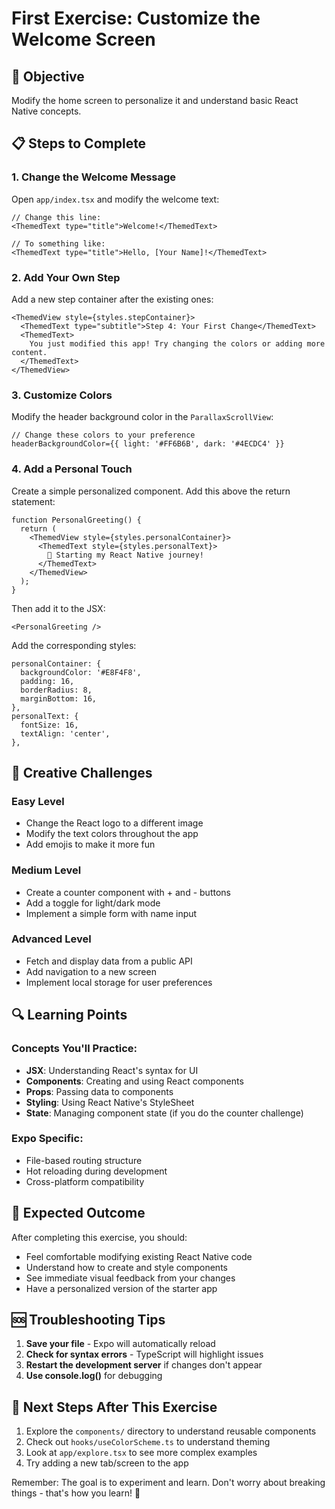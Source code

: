 # First Exercise: Customize the Welcome Screen

## 🎯 Objective
Modify the home screen to personalize it and understand basic React Native concepts.

## 📋 Steps to Complete

### 1. Change the Welcome Message
Open `app/index.tsx` and modify the welcome text:

```tsx
// Change this line:
<ThemedText type="title">Welcome!</ThemedText>

// To something like:
<ThemedText type="title">Hello, [Your Name]!</ThemedText>
```

### 2. Add Your Own Step
Add a new step container after the existing ones:

```tsx
<ThemedView style={styles.stepContainer}>
  <ThemedText type="subtitle">Step 4: Your First Change</ThemedText>
  <ThemedText>
    You just modified this app! Try changing the colors or adding more content.
  </ThemedText>
</ThemedView>
```

### 3. Customize Colors
Modify the header background color in the `ParallaxScrollView`:

```tsx
// Change these colors to your preference
headerBackgroundColor={{ light: '#FF6B6B', dark: '#4ECDC4' }}
```

### 4. Add a Personal Touch
Create a simple personalized component. Add this above the return statement:

```tsx
function PersonalGreeting() {
  return (
    <ThemedView style={styles.personalContainer}>
      <ThemedText style={styles.personalText}>
        🚀 Starting my React Native journey!
      </ThemedText>
    </ThemedView>
  );
}
```

Then add it to the JSX:
```tsx
<PersonalGreeting />
```

Add the corresponding styles:
```tsx
personalContainer: {
  backgroundColor: '#E8F4F8',
  padding: 16,
  borderRadius: 8,
  marginBottom: 16,
},
personalText: {
  fontSize: 16,
  textAlign: 'center',
},
```

## 🎨 Creative Challenges

### Easy Level
- Change the React logo to a different image
- Modify the text colors throughout the app
- Add emojis to make it more fun

### Medium Level
- Create a counter component with + and - buttons
- Add a toggle for light/dark mode
- Implement a simple form with name input

### Advanced Level
- Fetch and display data from a public API
- Add navigation to a new screen
- Implement local storage for user preferences

## 🔍 Learning Points

### Concepts You'll Practice:
- **JSX**: Understanding React's syntax for UI
- **Components**: Creating and using React components
- **Props**: Passing data to components
- **Styling**: Using React Native's StyleSheet
- **State**: Managing component state (if you do the counter challenge)

### Expo Specific:
- File-based routing structure
- Hot reloading during development
- Cross-platform compatibility

## 📝 Expected Outcome

After completing this exercise, you should:
- Feel comfortable modifying existing React Native code
- Understand how to create and style components
- See immediate visual feedback from your changes
- Have a personalized version of the starter app

## 🆘 Troubleshooting Tips

1. **Save your file** - Expo will automatically reload
2. **Check for syntax errors** - TypeScript will highlight issues
3. **Restart the development server** if changes don't appear
4. **Use console.log()** for debugging

## 🎯 Next Steps After This Exercise

1. Explore the `components/` directory to understand reusable components
2. Check out `hooks/useColorScheme.ts` to understand theming
3. Look at `app/explore.tsx` to see more complex examples
4. Try adding a new tab/screen to the app

Remember: The goal is to experiment and learn. Don't worry about breaking things - that's how you learn! 💪
